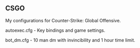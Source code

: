 CSGO
---
My configurations for Counter-Strike: Global Offensive.

autoexec.cfg - Key bindings and game settings.

bot_dm.cfg - 10 man dm with invincibility and 1 hour time limit.
